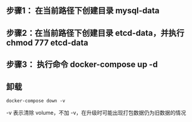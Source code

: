 ## 步骤1： 在当前路径下创建目录 mysql-data

## 步骤2：在当前路径下创建目录 etcd-data，并执行 chmod 777 etcd-data

## 步骤3： 执行命令 docker-compose up -d

## 卸载

    docker-compose down -v

-v  表示清除 volume，不加 -v，在升级时可能出现打包数据仍为旧数据的情况